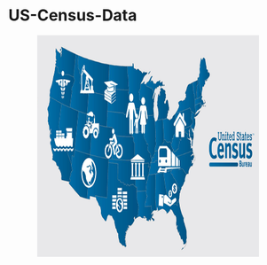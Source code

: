 # US-Census-Data

<div align="center">
    <img src="99863Census-bureau.jpeg" alt="Logo" width="400" height="400">
</div>
